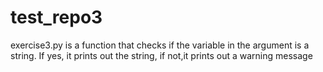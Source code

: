 # test_repo3
exercise3.py is a function that checks if the variable in the argument is a string. If yes, it prints out the string, if not,it prints out a warning message

